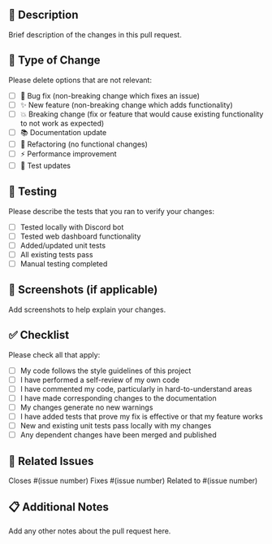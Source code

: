 ## 📝 Description
Brief description of the changes in this pull request.

## 🔄 Type of Change
Please delete options that are not relevant:
- [ ] 🐛 Bug fix (non-breaking change which fixes an issue)
- [ ] ✨ New feature (non-breaking change which adds functionality)
- [ ] 💥 Breaking change (fix or feature that would cause existing functionality to not work as expected)
- [ ] 📚 Documentation update
- [ ] 🔧 Refactoring (no functional changes)
- [ ] ⚡ Performance improvement
- [ ] 🧪 Test updates

## 🧪 Testing
Please describe the tests that you ran to verify your changes:
- [ ] Tested locally with Discord bot
- [ ] Tested web dashboard functionality
- [ ] Added/updated unit tests
- [ ] All existing tests pass
- [ ] Manual testing completed

## 📸 Screenshots (if applicable)
Add screenshots to help explain your changes.

## ✅ Checklist
Please check all that apply:
- [ ] My code follows the style guidelines of this project
- [ ] I have performed a self-review of my own code
- [ ] I have commented my code, particularly in hard-to-understand areas
- [ ] I have made corresponding changes to the documentation
- [ ] My changes generate no new warnings
- [ ] I have added tests that prove my fix is effective or that my feature works
- [ ] New and existing unit tests pass locally with my changes
- [ ] Any dependent changes have been merged and published

## 🔗 Related Issues
Closes #(issue number)
Fixes #(issue number)
Related to #(issue number)

## 📋 Additional Notes
Add any other notes about the pull request here.
